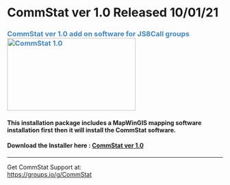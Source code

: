 # CommStat ver 1.0 Released 10/01/21
<h3 style="color: #4485b8;">CommStat ver 1.0 add on software for JS8Call groups&nbsp;&nbsp;<img src="https://github.com/W5DMH/CommStat/raw/main/version1prod.png" alt="CommStat 1.0" width="300" height="170" /></h3>
<h4>This installation package includes a MapWinGIS mapping software installation first then it will install the CommStat software.&nbsp;</h4>
<h4>Download the Installer here :&nbsp;<a href="https://github.com/W5DMH/CommStat/raw/main/SetupCommStat.msi" target="_blank" rel="noopener">CommStat ver 1.0</a></h4>
<hr />

Get CommStat Support at: <br>
https://groups.io/g/CommStat
